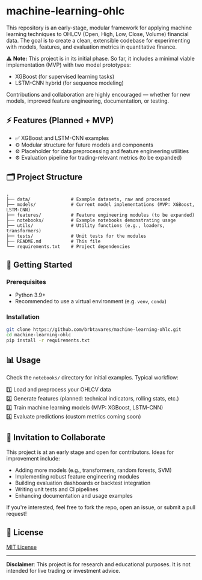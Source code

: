 
# machine-learning-ohlc

This repository is an early-stage, modular framework for applying machine learning techniques to OHLCV (Open, High, Low, Close, Volume) financial data. The goal is to create a clean, extensible codebase for experimenting with models, features, and evaluation metrics in quantitative finance.

⚠️ **Note:** This project is in its initial phase. So far, it includes a minimal viable implementation (MVP) with two model prototypes:

- XGBoost (for supervised learning tasks)
- LSTM-CNN hybrid (for sequence modeling)

Contributions and collaboration are highly encouraged — whether for new models, improved feature engineering, documentation, or testing.


## ⚡ Features (Planned + MVP)

- ✅ XGBoost and LSTM-CNN examples
- ⚙️ Modular structure for future models and components
- ⚙️ Placeholder for data preprocessing and feature engineering utilities
- ⚙️ Evaluation pipeline for trading-relevant metrics (to be expanded)

## 🗂 Project Structure

```
.
├── data/               # Example datasets, raw and processed
├── models/             # Current model implementations (MVP: XGBoost, LSTM-CNN)
├── features/           # Feature engineering modules (to be expanded)
├── notebooks/          # Example notebooks demonstrating usage
├── utils/              # Utility functions (e.g., loaders, transformers)
├── tests/              # Unit tests for the modules
├── README.md           # This file
└── requirements.txt    # Project dependencies
```

## 🚀 Getting Started

### Prerequisites

- Python 3.9+
- Recommended to use a virtual environment (e.g. `venv`, `conda`)

### Installation

```bash
git clone https://github.com/brbtavares/machine-learning-ohlc.git
cd machine-learning-ohlc
pip install -r requirements.txt
```

## 📊 Usage

Check the `notebooks/` directory for initial examples. Typical workflow:

1️⃣ Load and preprocess your OHLCV data  
2️⃣ Generate features (planned: technical indicators, rolling stats, etc.)  
3️⃣ Train machine learning models (MVP: XGBoost, LSTM-CNN)  
4️⃣ Evaluate predictions (custom metrics coming soon)  

## 🙌 Invitation to Collaborate

This project is at an early stage and open for contributors. Ideas for improvement include:

- Adding more models (e.g., transformers, random forests, SVM)
- Implementing robust feature engineering modules
- Building evaluation dashboards or backtest integration
- Writing unit tests and CI pipelines
- Enhancing documentation and usage examples

If you're interested, feel free to fork the repo, open an issue, or submit a pull request!

## 📄 License

[MIT License](LICENSE)

---

**Disclaimer**: This project is for research and educational purposes. It is not intended for live trading or investment advice.
